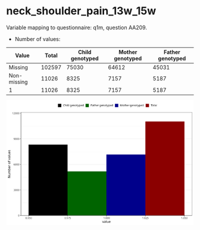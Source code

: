 # neck_shoulder_pain_13w_15w
Variable mapping to questionnaire: q1m, question AA209.
- Number of values:

| Value | Total | Child genotyped | Mother genotyped | Father genotyped |
| ----- | ----- | --------------- | ---------------- | ---------------- |
| Missing | 102597 | 75030 | 64612 | 45031 |
| Non-missing | 11026 | 8325 | 7157 | 5187 |
| 1 | 11026 | 8325 | 7157 | 5187 |



![](neck_shoulder_pain_13w_15w_n.png)



